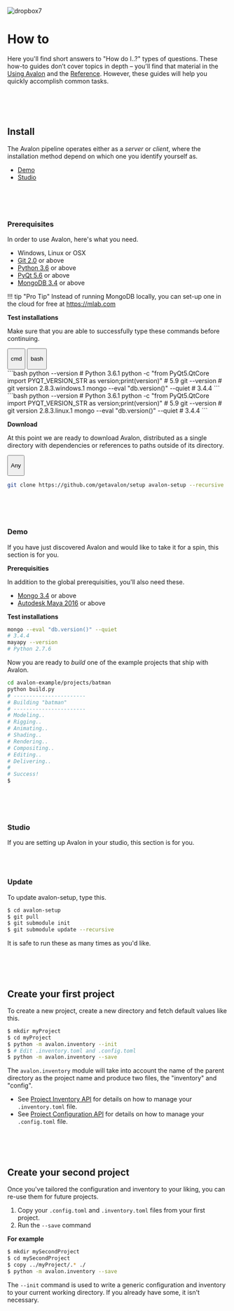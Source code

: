 ![dropbox7](https://user-images.githubusercontent.com/2152766/27370769-f788c0f2-5655-11e7-9ba8-93e8b8de70df.png)

# How to

Here you'll find short answers to "How do I..?" types of questions. These how-to guides don’t cover topics in depth – you'll find that material in the [Using Avalon]() and the [Reference](reference/). However, these guides will help you quickly accomplish common tasks.

<br>
<br>
<br>

## Install

The Avalon pipeline operates either as a *server* or *client*, where the installation method depend on which one you identify yourself as.

- [Demo](#demo)
- [Studio](#studio)

<br>
<br>
<br>

### Prerequisites

In order to use Avalon, here's what you need.

- Windows, Linux or OSX
- [Git 2.0](https://git-scm.com/download) or above
- [Python 3.6](https://www.python.org/downloads/) or above
- [PyQt 5.6](https://www.riverbankcomputing.com/software/pyqt/download5) or above
- [MongoDB 3.4](https://www.mongodb.com/) or above

!!! tip "Pro Tip"
	Instead of running MongoDB locally, you can set-up one in the cloud for free at https://mlab.com

**Test installations**

Make sure that you are able to successfully type these commands before continuing.

<div class="tabs">
  <button class="tab cmd" onclick="setTab(event, 'cmd')"><p>cmd</p><div></div></button>
  <button class="tab bash " onclick="setTab(event, 'bash')"><p>bash</p><div></div></button>
</div>

<div class="tab-content cmd" markdown="1">
```bash
python --version
# Python 3.6.1
python -c "from PyQt5.QtCore import PYQT_VERSION_STR as version;print(version)"
# 5.9
git --version
# git version 2.8.3.windows.1
mongo --eval "db.version()" --quiet
# 3.4.4
```
</div>

<div class="tab-content bash" markdown="1">
```bash
python --version
# Python 3.6.1
python -c "from PyQt5.QtCore import PYQT_VERSION_STR as version;print(version)"
# 5.9
git --version
# git version 2.8.3.linux.1
mongo --eval "db.version()" --quiet
# 3.4.4
```
</div>

**Download**

At this point we are ready to download Avalon, distributed as a single directory with dependencies or references to paths outside of its directory.

<div class="tabs">
  <button class="tab cmd bash" onclick="setTab(event, 'bash')"><p>Any</p><div></div></button>
</div>
<div class="tab-content cmd bash" markdown="1">

```bash
git clone https://github.com/getavalon/setup avalon-setup --recursive
```
</div>

<br>
<br>
<br>

### Demo

If you have just discovered Avalon and would like to take it for a spin, this section is for you.

**Prerequisities**

In addition to the global prerequisities, you'll also need these.

- [Mongo 3.4](https://www.mongodb.com/) or above
- [Autodesk Maya 2016](https://autodesk.com/maya) or above

**Test installations**

```bash
mongo --eval "db.version()" --quiet
# 3.4.4
mayapy --version
# Python 2.7.6
```

Now you are ready to *build* one of the example projects that ship with Avalon.

```bash
cd avalon-example/projects/batman
python build.py
# -----------------------
# Building "batman"
# -----------------------
# Modeling..
# Rigging..
# Animating..
# Shading..
# Rendering..
# Compositing..
# Editing..
# Delivering..
#
# Success!
$ 
```

<br>
<br>
<br>

### Studio

If you are setting up Avalon in your studio, this section is for you.

<br>
<br>

### Update

To update avalon-setup, type this.

```bash
$ cd avalon-setup
$ git pull
$ git submodule init
$ git submodule update --recursive
```

It is safe to run these as many times as you'd like.

<br>
<br>
<br>

## Create your first project

To create a new project, create a new directory and fetch default values like this.

```bash
$ mkdir myProject
$ cd myProject
$ python -m avalon.inventory --init
$ # Edit .inventory.toml and .config.toml
$ python -m avalon.inventory --save
```

The `avalon.inventory` module will take into account the name of the parent directory as the project name and produce two files, the "inventory" and "config".

- See [Project Inventory API](reference/#project-inventory-api) for details on how to manage your `.inventory.toml` file.
- See [Project Configuration API](reference/#project-configuration-api) for details on how to manage your `.config.toml` file.

<br>
<br>
<br>

## Create your second project

Once you've tailored the configuration and inventory to your liking, you can re-use them for future projects.

1. Copy your `.config.toml` and `.inventory.toml` files from your first project.
2. Run the `--save` command

**For example**

```bash
$ mkdir mySecondProject
$ cd mySecondProject
$ copy ../myProject/.* ./
$ python -m avalon.inventory --save
```

The `--init` command is used to write a generic configuration and inventory to your current working directory. If you already have some, it isn't necessary.

<br>
<br>
<br>
